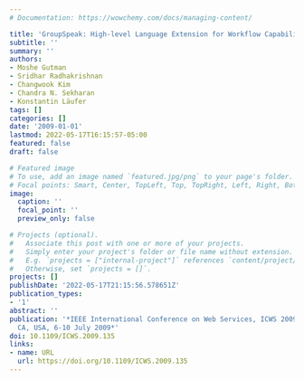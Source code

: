 ```yaml
---
# Documentation: https://wowchemy.com/docs/managing-content/

title: 'GroupSpeak: High-level Language Extension for Workflow Capability'
subtitle: ''
summary: ''
authors:
- Moshe Gutman
- Sridhar Radhakrishnan
- Changwook Kim
- Chandra N. Sekharan
- Konstantin Läufer
tags: []
categories: []
date: '2009-01-01'
lastmod: 2022-05-17T16:15:57-05:00
featured: false
draft: false

# Featured image
# To use, add an image named `featured.jpg/png` to your page's folder.
# Focal points: Smart, Center, TopLeft, Top, TopRight, Left, Right, BottomLeft, Bottom, BottomRight.
image:
  caption: ''
  focal_point: ''
  preview_only: false

# Projects (optional).
#   Associate this post with one or more of your projects.
#   Simply enter your project's folder or file name without extension.
#   E.g. `projects = ["internal-project"]` references `content/project/deep-learning/index.md`.
#   Otherwise, set `projects = []`.
projects: []
publishDate: '2022-05-17T21:15:56.578651Z'
publication_types:
- '1'
abstract: ''
publication: '*IEEE International Conference on Web Services, ICWS 2009, Los Angeles,
  CA, USA, 6-10 July 2009*'
doi: 10.1109/ICWS.2009.135
links:
- name: URL
  url: https://doi.org/10.1109/ICWS.2009.135
---
```

